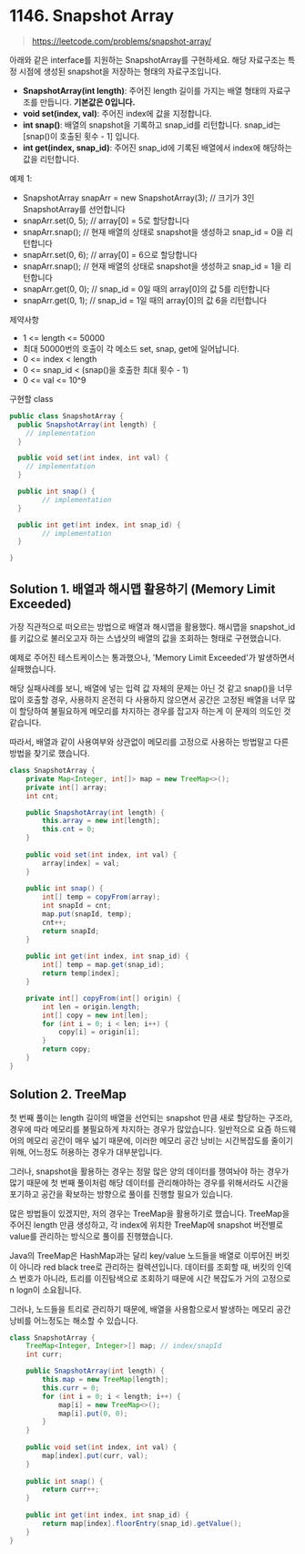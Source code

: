# 1146. Snapshot Array

> https://leetcode.com/problems/snapshot-array/

아래와 같은 interface를 지원하는 SnapshotArray를 구현하세요. 해당 자료구조는 특정 시점에 생성된 snapshot을 저장하는 형태의 자료구조입니다.

- **SnapshotArray(int length)**: 주어진 length 길이를 가지는 배열 형태의 자료구조를 만듭니다. **기본값은 0입니다.**
- **void set(index, val)**: 주어진 index에 값을 지정합니다.
- **int snap()**: 배열의 snapshot을 기록하고 snap_id를 리턴합니다. snap_id는 [snap()이 호출된 횟수 - 1] 입니다.
- **int get(index, snap_id)**: 주어진 snap_id에 기록된 배열에서 index에 해당하는 값을 리턴합니다.

예제 1:

- SnapshotArray snapArr = new SnapshotArray(3); // 크기가 3인 SnapshotArray를 선언합니다
- snapArr.set(0, 5); // array[0] = 5로 할당합니다
- snapArr.snap(); // 현재 배열의 상태로 snapshot을 생성하고 snap_id = 0을 리턴합니다
- snapArr.set(0, 6); // array[0] = 6으로 할당합니다
- snapArr.snap(); // 현재 배열의 상태로 snapshot을 생성하고 snap_id = 1을 리턴합니다
- snapArr.get(0, 0); // snap_id = 0일 때의 array[0]의 값 5를 리턴합니다
- snapArr.get(0, 1); // snap_id = 1일 때의 array[0]의 값 6을 리턴합니다

제약사항

- 1 <= length <= 50000
- 최대 50000번의 호출이 각 메소드 set, snap, get에 일어납니다.
- 0 <= index < length
- 0 <= snap_id < (snap()을 호출한 최대 횟수 - 1)
- 0 <= val <= 10^9

구현할 class

```java
public class SnapshotArray {
  public SnapshotArray(int length) {
    // implementation
  }

  public void set(int index, int val) {
    // implementation
  }

  public int snap() {
		// implementation
  }

  public int get(int index, int snap_id) {
		// implementation
  }

}
```

## Solution 1. 배열과 해시맵 활용하기 (Memory Limit Exceeded)

가장 직관적으로 떠오르는 방법으로 배열과 해시맵을 활용했다. 해시맵을 snapshot_id를 키값으로 불러오고자 하는 스냅샷의 배열의 값을 조회하는 형태로 구현했습니다.

예제로 주어진 테스트케이스는 통과했으나, 'Memory Limit Exceeded'가 발생하면서 실패했습니다.

해당 실패사례를 보니, 배열에 넣는 입력 값 자체의 문제는 아닌 것 같고 snap()을 너무 많이 호출할 경우, 사용하지 온전히 다 사용하지 않으면서 공간은 고정된 배열을 너무 많이 할당하여 불필요하게 메모리를 차지하는 경우를 잡고자 하는게 이 문제의 의도인 것 같습니다.

따라서, 배열과 같이 사용여부와 상관없이 메모리를 고정으로 사용하는 방법말고 다른 방법을 찾기로 했습니다.

```java
class SnapshotArray {
    private Map<Integer, int[]> map = new TreeMap<>();
    private int[] array;
    int cnt;

    public SnapshotArray(int length) {
        this.array = new int[length];
        this.cnt = 0;
    }
    
    public void set(int index, int val) {
        array[index] = val;
    }
    
    public int snap() {
        int[] temp = copyFrom(array);
        int snapId = cnt;
        map.put(snapId, temp);
        cnt++;
        return snapId;
    }
    
    public int get(int index, int snap_id) {
        int[] temp = map.get(snap_id);
        return temp[index];
    }

    private int[] copyFrom(int[] origin) {
        int len = origin.length;
        int[] copy = new int[len];
        for (int i = 0; i < len; i++) {
            copy[i] = origin[i];
        }
        return copy;
    }
}
```

## Solution 2. TreeMap

첫 번째 풀이는 length 길이의 배열을 선언되는 snapshot 만큼 새로 할당하는 구조라, 경우에 따라 메모리를 불필요하게 차지하는 경우가 많았습니다. 일반적으로 요즘 하드웨어의 메모리 공간이 매우 넓기 때문에, 이러한 메모리 공간 낭비는 시간복잡도를 줄이기 위해, 어느정도 허용하는 경우가 대부분입니다.

그러나, snapshot을 활용하는 경우는 정말 많은 양의 데이터를 쟁여놔야 하는 경우가 많기 때문에 첫 번째 풀이처럼 해당 데이터를 관리해야하는 경우를 위해서라도 시간을 포기하고 공간을 확보하는 방향으로 풀이를 진행할 필요가 있습니다.

많은 방법들이 있겠지만, 저의 경우는 TreeMap을 활용하기로 했습니다. TreeMap을 주어진 length 만큼 생성하고, 각 index에 위치한 TreeMap에 snapshot 버전별로 value를 관리하는 방식으로 풀이를 진행했습니다.

Java의 TreeMap은 HashMap과는 달리 key/value 노드들을 배열로 이루어진 버킷이 아니라 red black tree로 관리하는 컬렉션입니다. 데이터를 조회할 때, 버킷의 인덱스 번호가 아니라, 트리를 이진탐색으로 조회하기 때문에 시간 복잡도가 거의 고정으로 n logn이 소요됩니다.

그러나, 노드들을 트리로 관리하기 때문에, 배열을 사용함으로서 발생하는 메모리 공간 낭비를 어느정도는 해소할 수 있습니다.

```java
class SnapshotArray {
    TreeMap<Integer, Integer>[] map; // index/snapId
    int curr;

    public SnapshotArray(int length) {
        this.map = new TreeMap[length];
        this.curr = 0;
        for (int i = 0; i < length; i++) {
            map[i] = new TreeMap<>();
            map[i].put(0, 0);
        }
    }
    
    public void set(int index, int val) {
        map[index].put(curr, val);
    }
    
    public int snap() {
        return curr++;
    }
    
    public int get(int index, int snap_id) {
        return map[index].floorEntry(snap_id).getValue();
    }
}
```

